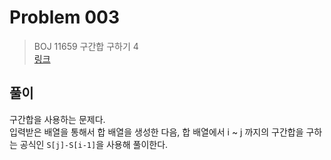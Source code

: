# Problem 003

> BOJ 11659 구간합 구하기 4
> <br/>
> [링크](https://www.acmicpc.net/problem/11659)

## 풀이

구간합을 사용하는 문제다.
<br/>
입력받은 배열을 통해서 합 배열을 생성한 다음, 합 배열에서 i ~ j 까지의 구간합을 구하는 공식인 `S[j]-S[i-1]`을 사용해 풀이한다.